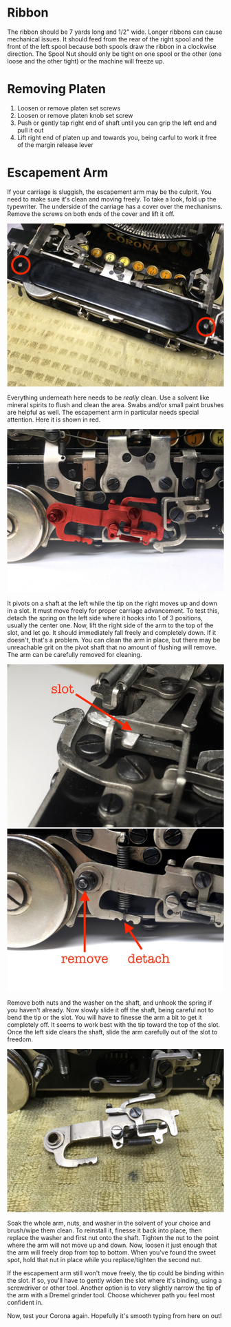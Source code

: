 <!-- TITLE: Corona 3 -->
<!-- SUBTITLE: Maintenance tips for the Corona 3 -->

# Ribbon
The ribbon should be 7 yards long and 1/2" wide. Longer ribbons can cause mechanical issues. It should feed from the rear of the right spool and the front of the left spool because both spools draw the ribbon in a clockwise direction. The Spool Nut should only be tight on one spool or the other (one loose and the other tight) or the machine will freeze up.

# Removing Platen
1. Loosen or remove platen set screws
2. Loosen or remove platen knob set screw
3. Push or gently tap right end of shaft until you can grip the left end and pull it out
4. Lift right end of platen up and towards you, being carful to work it free of the margin release lever

# Escapement Arm
If your carriage is sluggish, the escapement arm may be the culprit. You need to make sure it's clean and moving freely. To take a look, fold up the typewriter. The underside of the carriage has a cover over the mechanisms. Remove the screws on both ends of the cover and lift it off.

![carriage underside](/uploads/corona/3-escape-1.jpg "carriage underside")

Everything underneath here needs to be *really* clean. Use a solvent like mineral spirits to flush and clean the area. Swabs and/or small paint brushes are helpful as well. The escapement arm in particular needs special attention. Here it is shown in red.

![escapement arm](/uploads/corona/3-escape-2.jpg "escapement arm")

It pivots on a shaft at the left while the tip on the right moves up and down in a slot. It must move freely for proper carriage advancement. To test this, detach the spring on the left side where it hooks into 1 of 3 positions, usually the center one. Now, lift the right side of the arm to the top of the slot, and let go. It should immediately fall freely and completely down. If it doesn't, that's a problem. You can clean the arm in place, but there may be unreachable grit on the pivot shaft that no amount of flushing will remove. The arm can be carefully removed for cleaning.

![slot](/uploads/corona/3-escape-3.jpg "slot")
![removal](/uploads/corona/3-escape-4.jpg "removal")

Remove both nuts and the washer on the shaft, and unhook the spring if you haven't already. Now slowly slide it off the shaft, being careful not to bend the tip or the slot. You will have to finesse the arm a bit to get it completely off. It seems to work best with the tip toward the top of the slot. Once the left side clears the shaft, slide the arm carefully out of the slot to freedom.

![freedom](/uploads/corona/3-escape-5.jpg "freedom")

Soak the whole arm, nuts, and washer in the solvent of your choice and brush/wipe them clean.  To reinstall it, finesse it back into place, then replace the washer and first nut onto the shaft. Tighten the nut to the point where the arm will not move up and down. Now, loosen it just enough that the arm will freely drop from top to bottom. When you've found the sweet spot, hold that nut in place while you replace/tighten the second nut.

If the escapement arm still won't move freely, the tip could be binding within the slot. If so, you'll have to gently widen the slot where it's binding, using a screwdriver or other tool. Another option is to very slightly narrow the tip of the arm with a Dremel grinder tool. Choose whichever path you feel most confident in.

Now, test your Corona again. Hopefully it's smooth typing from here on out!

